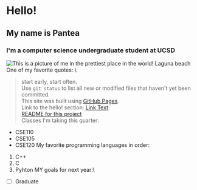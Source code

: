 # Hello!
## My name is Pantea
### I'm a computer science undergraduate student at UCSD
![This is a picture of me in the prettiest place in the world! **Laguna beach** ](IMG_3294.HEIC) 
One of my favorite quotes: \
> start early, start often.\
Use `git status` to list all new or modified files that haven't yet been committed.\
This site was built using [GitHub Pages](https://pages.github.com/).\
Link to the hello! section: [Link Text](#Hello!).\
[README for this project](README.md)\
Classes I'm taking this quarter:
* CSE110
* CSE105
* CSE120
My favorite programming languages in order: 
1. C++
2. C
3. Pyhton
MY goals for next year:\
- [ ] Graduate